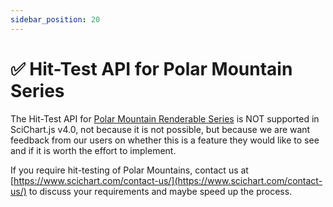 ```yaml
---
sidebar_position: 20
---
```


# ✅ Hit-Test API for Polar Mountain Series 

The Hit-Test API for [Polar Mountain Renderable Series](/docs/2d-charts/chart-types/polar-mountain-renderable-series) is NOT supported in SciChart.js v4.0, not because it is not possible, but because we are want feedback from our users on whether this is a feature they would like to see and if it is worth the effort to implement.

If you require hit-testing of Polar Mountains, contact us at [https://www.scichart.com/contact-us/](https://www.scichart.com/contact-us/) to discuss your requirements and maybe speed up the process.

<!-- <LiveDocSnippet name="./Basic/demo" /> -->
